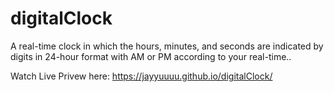 # digitalClock

A real-time clock in which the hours, minutes, and seconds are indicated by digits in 24-hour format with AM or PM according to your real-time..


Watch Live Privew here:
https://jayyuuuu.github.io/digitalClock/
